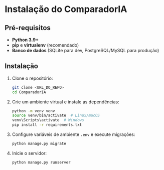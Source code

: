 # Instalação do ComparadorIA

## Pré-requisitos
- **Python 3.9+**
- **pip** e **virtualenv** (recomendado)
- **Banco de dados** (SQLite para dev, PostgreSQL/MySQL para produção)

## Instalação
1. Clone o repositório:
   ```bash
   git clone <URL_DO_REPO>
   cd ComparadorIA
   ```
2. Crie um ambiente virtual e instale as dependências:
   ```bash
   python -m venv venv
   source venv/bin/activate  # Linux/macOS
   venv\Scripts\activate  # Windows
   pip install -r requirements.txt
   ```
3. Configure variáveis de ambiente `.env` e execute migrações:
   ```bash
   python manage.py migrate
   ```
4. Inicie o servidor:
   ```bash
   python manage.py runserver
   ```
